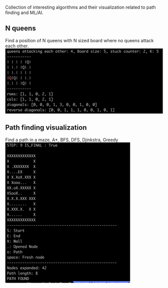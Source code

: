
Collection of interesting algorithms and their visualization related to path finding and ML/AI.

## N queens
Find a position of N queens with N sized board where no queens attack each other.
![program_output.png](n_queens_hill_algorithm/program_output.png)

## Path finding visualization
Find a path in a maze, A*, BFS, DFS, Djinkstra, Greedy
![visualization_bfs.png](path_finding_algorithms/visualization_bfs.png)
